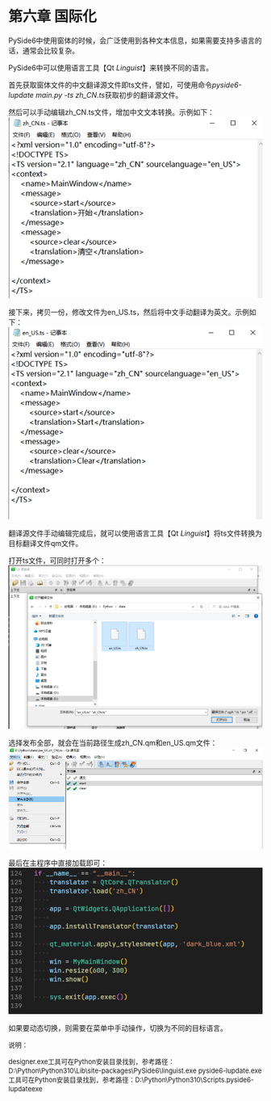 # 第六章 国际化

PySide6中使用窗体的时候，会广泛使用到各种文本信息，如果需要支持多语言的话，通常会比较复杂。

PySide6中可以使用语言工具【Qt *Linguist*】来转换不同的语言。

首先获取窗体文件的中文翻译源文件即ts文件，譬如，可使用命令*pyside6-lupdate main.py -ts zh_CN.ts*获取初步的翻译源文件。

然后可以手动编辑zh_CN.ts文件，增加中文文本转换。示例如下：
![1685693111957](image/Chapter6/1685693111957.png)

接下来，拷贝一份，修改文件为en_US.ts，然后将中文手动翻译为英文。示例如下：
![1685693294461](image/Chapter6/1685693294461.png)

翻译源文件手动编辑完成后，就可以使用语言工具【Qt *Linguist*】将ts文件转换为目标翻译文件qm文件。

打开ts文件，可同时打开多个：
![1685693979536](image/Chapter6/1685693979536.png)

选择发布全部，就会在当前路径生成zh_CN.qm和en_US.qm文件：
![1685694030069](image/Chapter6/1685694030069.png)

最后在主程序中直接加载即可：
![1685694366837](image/Chapter6/1685694366837.png)

如果要动态切换，则需要在菜单中手动操作，切换为不同的目标语言。

<font size=2>
说明：

designer.exe工具可在Python安装目录找到，参考路径：D:\Python\Python310\Lib\site-packages\PySide6\linguist.exe
pyside6-lupdate.exe工具可在Python安装目录找到，参考路径：D:\Python\Python310\Scripts\.pyside6-lupdateexe
</font>
